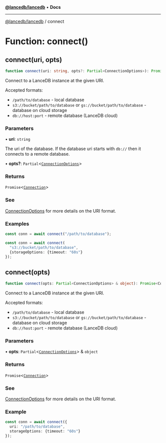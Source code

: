 [**@lancedb/lancedb**](../README.md) • **Docs**

***

[@lancedb/lancedb](../README.md) / connect

# Function: connect()

## connect(uri, opts)

```ts
function connect(uri: string, opts?: Partial<ConnectionOptions>): Promise<Connection>
```

Connect to a LanceDB instance at the given URI.

Accepted formats:

- `/path/to/database` - local database
- `s3://bucket/path/to/database` or `gs://bucket/path/to/database` - database on cloud storage
- `db://host:port` - remote database (LanceDB cloud)

### Parameters

• **uri**: `string`

The uri of the database. If the database uri starts
with `db://` then it connects to a remote database.

• **opts?**: `Partial`&lt;[`ConnectionOptions`](../interfaces/ConnectionOptions.md)&gt;

### Returns

`Promise`&lt;[`Connection`](../classes/Connection.md)&gt;

### See

[ConnectionOptions](../interfaces/ConnectionOptions.md) for more details on the URI format.

### Examples

```ts
const conn = await connect("/path/to/database");
```

```ts
const conn = await connect(
  "s3://bucket/path/to/database",
  {storageOptions: {timeout: "60s"}
});
```

## connect(opts)

```ts
function connect(opts: Partial<ConnectionOptions> & object): Promise<Connection>
```

Connect to a LanceDB instance at the given URI.

Accepted formats:

- `/path/to/database` - local database
- `s3://bucket/path/to/database` or `gs://bucket/path/to/database` - database on cloud storage
- `db://host:port` - remote database (LanceDB cloud)

### Parameters

• **opts**: `Partial`&lt;[`ConnectionOptions`](../interfaces/ConnectionOptions.md)&gt; & `object`

### Returns

`Promise`&lt;[`Connection`](../classes/Connection.md)&gt;

### See

[ConnectionOptions](../interfaces/ConnectionOptions.md) for more details on the URI format.

### Example

```ts
const conn = await connect({
  uri: "/path/to/database",
  storageOptions: {timeout: "60s"}
});
```
